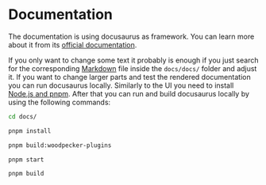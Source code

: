 # Documentation

The documentation is using docusaurus as framework. You can learn more about it from its [official documentation](https://docusaurus.io/docs/).

If you only want to change some text it probably is enough if you just search for the corresponding [Markdown](https://www.markdownguide.org/basic-syntax/) file inside the `docs/docs/` folder and adjust it. If you want to change larger parts and test the rendered documentation you can run docusaurus locally. Similarly to the UI you need to install [Node.js and pnpm](./01-getting-started.md#install-nodejs--pnpm). After that you can run and build docusaurus locally by using the following commands:

```bash title="Change directory to docs/"
cd docs/
```

```bash title="Install packages"
pnpm install
```

```bash title="Build plugins used by the docs"
pnpm build:woodpecker-plugins
```

```bash title="Start docs with hot-reloading, so you can change the docs and directly see the changes in the browser without reloading it manually"
pnpm start
```

```bash title="Build the docs to deploy it to some static page hosting"
pnpm build
```
